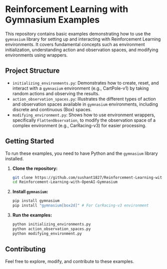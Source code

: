 # Reinforcement Learning with Gymnasium Examples

This repository contains basic examples demonstrating how to use the `gymnasium` library for setting up and interacting with Reinforcement Learning environments. It covers fundamental concepts such as environment initialization, understanding action and observation spaces, and modifying environments using wrappers.

## Project Structure

- `initializing_environments.py`: Demonstrates how to create, reset, and interact with a `gymnasium` environment (e.g., CartPole-v1) by taking random actions and observing the results.
- `action_observation_spaces.py`: Illustrates the different types of action and observation spaces available in `gymnasium` environments, including discrete and continuous (Box) spaces.
- `modifying_environment.py`: Shows how to use environment wrappers, specifically `FlattenObservation`, to modify the observation space of a complex environment (e.g., CarRacing-v3) for easier processing.

## Getting Started

To run these examples, you need to have Python and the `gymnasium` library installed.

1.  **Clone the repository:**
    ```bash
    git clone https://github.com/sushant1827/Reinforcement-Learning-with-OpenAI-Gymnasium.git
    cd Reinforcement-Learning-with-OpenAI-Gymnasium
    ```

2.  **Install `gymnasium`:**
    ```bash
    pip install gymnasium
    pip install "gymnasium[box2d]" # For CarRacing-v3 environment
    ```

3.  **Run the examples:**
    ```bash
    python initializing_environments.py
    python action_observation_spaces.py
    python modifying_environment.py
    ```

## Contributing

Feel free to explore, modify, and contribute to these examples.

